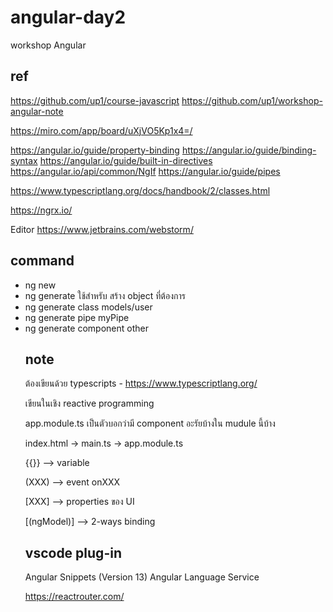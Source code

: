 # angular-day2
workshop Angular  


## ref
https://github.com/up1/course-javascript
https://github.com/up1/workshop-angular-note

https://miro.com/app/board/uXjVO5Kp1x4=/


https://angular.io/guide/property-binding
https://angular.io/guide/binding-syntax
https://angular.io/guide/built-in-directives
https://angular.io/api/common/NgIf
https://angular.io/guide/pipes


https://www.typescriptlang.org/docs/handbook/2/classes.html



https://ngrx.io/

Editor
https://www.jetbrains.com/webstorm/

## command
  - ng new <project-name>
  - ng generate <object> ใช้สำหรับ สร้าง object ที่ต้องการ
  -  ng generate class models/user
  -  ng generate pipe myPipe
  -  ng generate component other 




## note
ต้องเขียนด้วย typescripts
    - https://www.typescriptlang.org/

เขียนในเชิง reactive programming


app.module.ts 
    เป็นตัวบอกว่ามี component อะรัยบ้างใน mudule นี้บ้าง



index.html -> main.ts -> app.module.ts

{{}} --> variable

(XXX)  --> event onXXX

[XXX]  --> properties ของ UI 

[(ngModel)] --> 2-ways binding


## vscode plug-in
Angular Snippets (Version 13)
Angular Language Service


https://reactrouter.com/